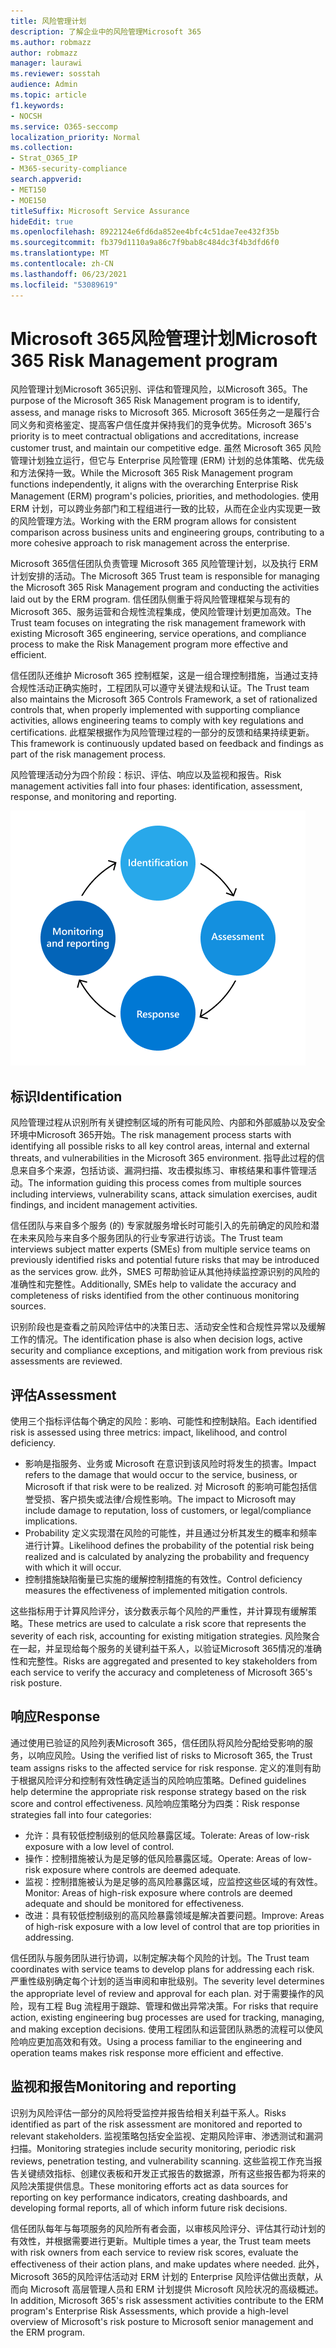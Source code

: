 ```yaml
---
title: 风险管理计划
description: 了解企业中的风险管理Microsoft 365
ms.author: robmazz
author: robmazz
manager: laurawi
ms.reviewer: sosstah
audience: Admin
ms.topic: article
f1.keywords:
- NOCSH
ms.service: O365-seccomp
localization_priority: Normal
ms.collection:
- Strat_O365_IP
- M365-security-compliance
search.appverid:
- MET150
- MOE150
titleSuffix: Microsoft Service Assurance
hideEdit: true
ms.openlocfilehash: 8922124e6fd6da852ee4bfc4c51dae7ee432f35b
ms.sourcegitcommit: fb379d1110a9a86c7f9bab8c484dc3f4b3dfd6f0
ms.translationtype: MT
ms.contentlocale: zh-CN
ms.lasthandoff: 06/23/2021
ms.locfileid: "53089619"
---
```

# <a name="microsoft-365-risk-management-program"></a><span data-ttu-id="52a0c-103">Microsoft 365风险管理计划</span><span class="sxs-lookup"><span data-stu-id="52a0c-103">Microsoft 365 Risk Management program</span></span>

<span data-ttu-id="52a0c-104">风险管理计划Microsoft 365识别、评估和管理风险，以Microsoft 365。</span><span class="sxs-lookup"><span data-stu-id="52a0c-104">The purpose of the Microsoft 365 Risk Management program is to identify, assess, and manage risks to Microsoft 365.</span></span> <span data-ttu-id="52a0c-105">Microsoft 365任务之一是履行合同义务和资格鉴定、提高客户信任度并保持我们的竞争优势。</span><span class="sxs-lookup"><span data-stu-id="52a0c-105">Microsoft 365's priority is to meet contractual obligations and accreditations, increase customer trust, and maintain our competitive edge.</span></span> <span data-ttu-id="52a0c-106">虽然 Microsoft 365 风险管理计划独立运行，但它与 Enterprise 风险管理 (ERM) 计划的总体策略、优先级和方法保持一致。</span><span class="sxs-lookup"><span data-stu-id="52a0c-106">While the Microsoft 365 Risk Management program functions independently, it aligns with the overarching Enterprise Risk Management (ERM) program's policies, priorities, and methodologies.</span></span> <span data-ttu-id="52a0c-107">使用 ERM 计划，可以跨业务部门和工程组进行一致的比较，从而在企业内实现更一致的风险管理方法。</span><span class="sxs-lookup"><span data-stu-id="52a0c-107">Working with the ERM program allows for consistent comparison across business units and engineering groups, contributing to a more cohesive approach to risk management across the enterprise.</span></span>

<span data-ttu-id="52a0c-108">Microsoft 365信任团队负责管理 Microsoft 365 风险管理计划，以及执行 ERM 计划安排的活动。</span><span class="sxs-lookup"><span data-stu-id="52a0c-108">The Microsoft 365 Trust team is responsible for managing the Microsoft 365 Risk Management program and conducting the activities laid out by the ERM program.</span></span> <span data-ttu-id="52a0c-109">信任团队侧重于将风险管理框架与现有的Microsoft 365、服务运营和合规性流程集成，使风险管理计划更加高效。</span><span class="sxs-lookup"><span data-stu-id="52a0c-109">The Trust team focuses on integrating the risk management framework with existing Microsoft 365 engineering, service operations, and compliance process to make the Risk Management program more effective and efficient.</span></span>

<span data-ttu-id="52a0c-110">信任团队还维护 Microsoft 365 控制框架，这是一组合理控制措施，当通过支持合规性活动正确实施时，工程团队可以遵守关键法规和认证。</span><span class="sxs-lookup"><span data-stu-id="52a0c-110">The Trust team also maintains the Microsoft 365 Controls Framework, a set of rationalized controls that, when properly implemented with supporting compliance activities, allows engineering teams to comply with key regulations and certifications.</span></span> <span data-ttu-id="52a0c-111">此框架根据作为风险管理过程的一部分的反馈和结果持续更新。</span><span class="sxs-lookup"><span data-stu-id="52a0c-111">This framework is continuously updated based on feedback and findings as part of the risk management process.</span></span>

<span data-ttu-id="52a0c-112">风险管理活动分为四个阶段：标识、评估、响应以及监视和报告。</span><span class="sxs-lookup"><span data-stu-id="52a0c-112">Risk management activities fall into four phases: identification, assessment, response, and monitoring and reporting.</span></span>

![风险管理流程活动](../media/assurance-risk-management-review-process.png)

## <a name="identification"></a><span data-ttu-id="52a0c-114">标识</span><span class="sxs-lookup"><span data-stu-id="52a0c-114">Identification</span></span>

<span data-ttu-id="52a0c-115">风险管理过程从识别所有关键控制区域的所有可能风险、内部和外部威胁以及安全环境中Microsoft 365开始。</span><span class="sxs-lookup"><span data-stu-id="52a0c-115">The risk management process starts with identifying all possible risks to all key control areas, internal and external threats, and vulnerabilities in the Microsoft 365 environment.</span></span> <span data-ttu-id="52a0c-116">指导此过程的信息来自多个来源，包括访谈、漏洞扫描、攻击模拟练习、审核结果和事件管理活动。</span><span class="sxs-lookup"><span data-stu-id="52a0c-116">The information guiding this process comes from multiple sources including interviews, vulnerability scans, attack simulation exercises, audit findings, and incident management activities.</span></span>

<span data-ttu-id="52a0c-117">信任团队与来自多个服务 (的) 专家就服务增长时可能引入的先前确定的风险和潜在未来风险与来自多个服务团队的行业专家进行访谈。</span><span class="sxs-lookup"><span data-stu-id="52a0c-117">The Trust team interviews subject matter experts (SMEs) from multiple service teams on previously identified risks and potential future risks that may be introduced as the services grow.</span></span> <span data-ttu-id="52a0c-118">此外，SMES 可帮助验证从其他持续监控源识别的风险的准确性和完整性。</span><span class="sxs-lookup"><span data-stu-id="52a0c-118">Additionally, SMEs help to validate the accuracy and completeness of risks identified from the other continuous monitoring sources.</span></span>

<span data-ttu-id="52a0c-119">识别阶段也是查看之前风险评估中的决策日志、活动安全性和合规性异常以及缓解工作的情况。</span><span class="sxs-lookup"><span data-stu-id="52a0c-119">The identification phase is also when decision logs, active security and compliance exceptions, and mitigation work from previous risk assessments are reviewed.</span></span>

## <a name="assessment"></a><span data-ttu-id="52a0c-120">评估</span><span class="sxs-lookup"><span data-stu-id="52a0c-120">Assessment</span></span>

<span data-ttu-id="52a0c-121">使用三个指标评估每个确定的风险：影响、可能性和控制缺陷。</span><span class="sxs-lookup"><span data-stu-id="52a0c-121">Each identified risk is assessed using three metrics: impact, likelihood, and control deficiency.</span></span>

- <span data-ttu-id="52a0c-122">影响是指服务、业务或 Microsoft 在意识到该风险时将发生的损害。</span><span class="sxs-lookup"><span data-stu-id="52a0c-122">Impact refers to the damage that would occur to the service, business, or Microsoft if that risk were to be realized.</span></span> <span data-ttu-id="52a0c-123">对 Microsoft 的影响可能包括信誉受损、客户损失或法律/合规性影响。</span><span class="sxs-lookup"><span data-stu-id="52a0c-123">The impact to Microsoft may include damage to reputation, loss of customers, or legal/compliance implications.</span></span>
- <span data-ttu-id="52a0c-124">Probability 定义实现潜在风险的可能性，并且通过分析其发生的概率和频率进行计算。</span><span class="sxs-lookup"><span data-stu-id="52a0c-124">Likelihood defines the probability of the potential risk being realized and is calculated by analyzing the probability and frequency with which it will occur.</span></span>
- <span data-ttu-id="52a0c-125">控制措施缺陷衡量已实施的缓解控制措施的有效性。</span><span class="sxs-lookup"><span data-stu-id="52a0c-125">Control deficiency measures the effectiveness of implemented mitigation controls.</span></span>

<span data-ttu-id="52a0c-126">这些指标用于计算风险评分，该分数表示每个风险的严重性，并计算现有缓解策略。</span><span class="sxs-lookup"><span data-stu-id="52a0c-126">These metrics are used to calculate a risk score that represents the severity of each risk, accounting for existing mitigation strategies.</span></span> <span data-ttu-id="52a0c-127">风险聚合在一起，并呈现给每个服务的关键利益干系人，以验证Microsoft 365情况的准确性和完整性。</span><span class="sxs-lookup"><span data-stu-id="52a0c-127">Risks are aggregated and presented to key stakeholders from each service to verify the accuracy and completeness of Microsoft 365's risk posture.</span></span>

## <a name="response"></a><span data-ttu-id="52a0c-128">响应</span><span class="sxs-lookup"><span data-stu-id="52a0c-128">Response</span></span>

<span data-ttu-id="52a0c-129">通过使用已验证的风险列表Microsoft 365，信任团队将风险分配给受影响的服务，以响应风险。</span><span class="sxs-lookup"><span data-stu-id="52a0c-129">Using the verified list of risks to Microsoft 365, the Trust team assigns risks to the affected service for risk response.</span></span> <span data-ttu-id="52a0c-130">定义的准则有助于根据风险评分和控制有效性确定适当的风险响应策略。</span><span class="sxs-lookup"><span data-stu-id="52a0c-130">Defined guidelines help determine the appropriate risk response strategy based on the risk score and control effectiveness.</span></span> <span data-ttu-id="52a0c-131">风险响应策略分为四类：</span><span class="sxs-lookup"><span data-stu-id="52a0c-131">Risk response strategies fall into four categories:</span></span>

- <span data-ttu-id="52a0c-132">允许：具有较低控制级别的低风险暴露区域。</span><span class="sxs-lookup"><span data-stu-id="52a0c-132">Tolerate: Areas of low-risk exposure with a low level of control.</span></span>
- <span data-ttu-id="52a0c-133">操作：控制措施被认为是足够的低风险暴露区域。</span><span class="sxs-lookup"><span data-stu-id="52a0c-133">Operate: Areas of low-risk exposure where controls are deemed adequate.</span></span>
- <span data-ttu-id="52a0c-134">监视：控制措施被认为是足够的高风险暴露区域，应监控这些区域的有效性。</span><span class="sxs-lookup"><span data-stu-id="52a0c-134">Monitor: Areas of high-risk exposure where controls are deemed adequate and should be monitored for effectiveness.</span></span>
- <span data-ttu-id="52a0c-135">改进：具有较低控制级别的高风险暴露领域是解决首要问题。</span><span class="sxs-lookup"><span data-stu-id="52a0c-135">Improve: Areas of high-risk exposure with a low level of control that are top priorities in addressing.</span></span>

<span data-ttu-id="52a0c-136">信任团队与服务团队进行协调，以制定解决每个风险的计划。</span><span class="sxs-lookup"><span data-stu-id="52a0c-136">The Trust team coordinates with service teams to develop plans for addressing each risk.</span></span> <span data-ttu-id="52a0c-137">严重性级别确定每个计划的适当审阅和审批级别。</span><span class="sxs-lookup"><span data-stu-id="52a0c-137">The severity level determines the appropriate level of review and approval for each plan.</span></span> <span data-ttu-id="52a0c-138">对于需要操作的风险，现有工程 Bug 流程用于跟踪、管理和做出异常决策。</span><span class="sxs-lookup"><span data-stu-id="52a0c-138">For risks that require action, existing engineering bug processes are used for tracking, managing, and making exception decisions.</span></span> <span data-ttu-id="52a0c-139">使用工程团队和运营团队熟悉的流程可以使风险响应更加高效和有效。</span><span class="sxs-lookup"><span data-stu-id="52a0c-139">Using a process familiar to the engineering and operation teams makes risk response more efficient and effective.</span></span>

## <a name="monitoring-and-reporting"></a><span data-ttu-id="52a0c-140">监视和报告</span><span class="sxs-lookup"><span data-stu-id="52a0c-140">Monitoring and reporting</span></span>

<span data-ttu-id="52a0c-141">识别为风险评估一部分的风险将受监控并报告给相关利益干系人。</span><span class="sxs-lookup"><span data-stu-id="52a0c-141">Risks identified as part of the risk assessment are monitored and reported to relevant stakeholders.</span></span> <span data-ttu-id="52a0c-142">监视策略包括安全监视、定期风险评审、渗透测试和漏洞扫描。</span><span class="sxs-lookup"><span data-stu-id="52a0c-142">Monitoring strategies include security monitoring, periodic risk reviews, penetration testing, and vulnerability scanning.</span></span> <span data-ttu-id="52a0c-143">这些监视工作充当报告关键绩效指标、创建仪表板和开发正式报告的数据源，所有这些报告都为将来的风险决策提供信息。</span><span class="sxs-lookup"><span data-stu-id="52a0c-143">These monitoring efforts act as data sources for reporting on key performance indicators, creating dashboards, and developing formal reports, all of which inform future risk decisions.</span></span>

<span data-ttu-id="52a0c-144">信任团队每年与每项服务的风险所有者会面，以审核风险评分、评估其行动计划的有效性，并根据需要进行更新。</span><span class="sxs-lookup"><span data-stu-id="52a0c-144">Multiple times a year, the Trust team meets with risk owners from each service to review risk scores, evaluate the effectiveness of their action plans, and make updates where needed.</span></span> <span data-ttu-id="52a0c-145">此外，Microsoft 365的风险评估活动对 ERM 计划的 Enterprise 风险评估做出贡献，从而向 Microsoft 高层管理人员和 ERM 计划提供 Microsoft 风险状况的高级概述。</span><span class="sxs-lookup"><span data-stu-id="52a0c-145">In addition, Microsoft 365's risk assessment activities contribute to the ERM program's Enterprise Risk Assessments, which provide a high-level overview of Microsoft's risk posture to Microsoft senior management and the ERM program.</span></span>
